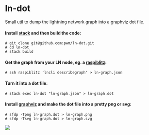 # ln-dot

Small util to dump the lightning network graph into a graphviz dot file.

#### Install [stack](https://docs.haskellstack.org/en/stable/README/) and then build the code:

    # git clone git@github.com:pwm/ln-dot.git
    # cd ln-dot
    # stack build

#### Get the graph from your LN node, eg. a [raspiblitz](https://github.com/rootzoll/raspiblitz):

    # ssh raspiblitz 'lncli describegraph' > ln-graph.json

#### Turn it into a dot file:

    # stack exec ln-dot "ln-graph.json" > ln-graph.dot

#### Install [graphviz](https://graphviz.org/) and make the dot file into a pretty png or svg:

    # sfdp -Tpng ln-graph.dot > ln-graph.png
    # sfdp -Tsvg ln-graph.dot > ln-graph.svg

![](https://cdn.rawgit.com/pwm/ln-dot/master/pics/ln-graph-neato-small.png)

